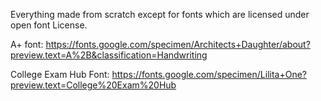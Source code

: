 Everything made from scratch except for fonts which are licensed under open font License. 

A+ font: https://fonts.google.com/specimen/Architects+Daughter/about?preview.text=A%2B&classification=Handwriting

College Exam Hub Font: https://fonts.google.com/specimen/Lilita+One?preview.text=College%20Exam%20Hub